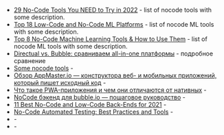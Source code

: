 - [29 No-Code Tools You NEED to Try in 2022](https://userguiding.com/blog/no-code-tools/) - list of nocode tools with some description.
- [Top 18 Low-Code and No-Code ML Platforms](https://serokell.io/blog/top-no-code-platforms) - list of nocode ML tools with some description.
- [Top 8 No-Code Machine Learning Tools & How to Use Them](https://monkeylearn.com/blog/no-code-machine-learning/) - list of nocode ML tools with some description.
- [Directual vs. Bubble: сравниваем all-in-one платформы](https://ya.zerocoder.ru/directual-vs-bubble-sravnivaiem-all-in-one-platformy/) - подробное сравнение 
- [Some nocode tools](https://nocodery.com/tools/) - 
- [Обзор AppMaster.io — конструктора веб- и мобильных приложений, который пишет исходный код](https://ya.zerocoder.ru/obzor-appmaster-io-konstruktora-web-i-mobilnykh-prilozhienii/) - 
- [Что такое PWA-приложения и чем они отличаются от нативных](https://ya.zerocoder.ru/chto-takoe-pwa-prilozheniya-i-chem-oni-otlichayutsya-ot-nativnyh/) - 
- [NoCode бэкенд для bubble.io — пошаговое руководство](https://vc.ru/dev/352122-nocode-bekend-dlya-bubble-io-poshagovoe-rukovodstvo) - 
- [11 Best No-Code and Low-Code Back-Ends for 2021](https://draftbit.com/blog/11-best-no-code-and-low-code-backends-for-2021) - 
- [No-Code Automated Testing: Best Practices and Tools](https://dzone.com/articles/no-code-automated-testing-best-practices-tools) - 
- []() - 
- []() - 
